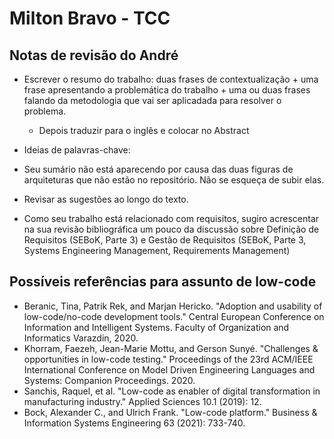 # Milton Bravo - TCC

## Notas de revisão do André

* Escrever o resumo do trabalho: duas frases de contextualização + uma frase apresentando a problemática do trabalho + uma ou duas frases falando da metodologia que vai ser aplicadada para resolver o problema.
  - Depois traduzir para o inglês e colocar no Abstract
* Ideias de palavras-chave:

* Seu sumário não está aparecendo por causa das duas figuras de arquiteturas que não estão no repositório. Não se esqueça de subir elas.
* Revisar as sugestões ao longo do texto.
* Como seu trabalho está relacionado com requisitos, sugiro acrescentar na sua revisão bibliográfica um pouco da discussão sobre Definição de Requisitos (SEBoK, Parte 3) e Gestão de Requisitos (SEBoK, Parte 3, Systems Engineering Management, Requirements Management)

## Possíveis referências para assunto de low-code

* Beranic, Tina, Patrik Rek, and Marjan Hericko. "Adoption and usability of low-code/no-code development tools." Central European Conference on Information and Intelligent Systems. Faculty of Organization and Informatics Varazdin, 2020.
* Khorram, Faezeh, Jean-Marie Mottu, and Gerson Sunyé. "Challenges & opportunities in low-code testing." Proceedings of the 23rd ACM/IEEE International Conference on Model Driven Engineering Languages and Systems: Companion Proceedings. 2020.
* Sanchis, Raquel, et al. "Low-code as enabler of digital transformation in manufacturing industry." Applied Sciences 10.1 (2019): 12.
* Bock, Alexander C., and Ulrich Frank. "Low-code platform." Business & Information Systems Engineering 63 (2021): 733-740.